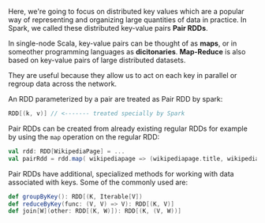 Here, we're going to focus on distributed key values which are a popular way of representing and organizing large quantities of data in practice. In Spark, we called these distributed key-value pairs **Pair RDDs**.

In single-node Scala, key-value pairs can be thought of as **maps**, or in someother programming languages as **dicitonaries**. **Map-Reduce** is also based on key-value pairs of large distributed datasets.

They are useful because they allow us to act on each key in parallel or regroup data across the network.

An RDD parameterized by a pair are treated as Pair RDD by spark:

```scala
RDD[(k, v)] // <------- treated specially by Spark
```

Pair RDDs can be created from already existing regular RDDs for example by using the `map` operation on the regular RDD:

```scala
val rdd: RDD[WikipediaPage] = ...
val pairRdd = rdd.map( wikipediapage => (wikipediapage.title, wikipediapage.text) ) 
```

Pair RDDs have additional, specialized methods for working with data associated with keys. Some of the commonly used are:

```scala
def groupByKey(): RDD[(K, Iterable[V])
def reduceByKey(func: (V, V) => V): RDD[(K, V)]
def join[W](other: RDD[(K, W)]): RDD[(K, (V, W))]
```


